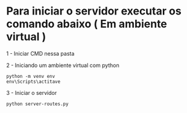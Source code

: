 # Para iniciar o servidor executar os comando abaixo ( Em ambiente virtual )

1 - Iniciar CMD nessa pasta

2 - Iniciando um ambiente virtual com python<br>

```
python -m venv env
env\Scripts\actitave
```

3 - Iniciar o servidor

```
python server-routes.py
```
